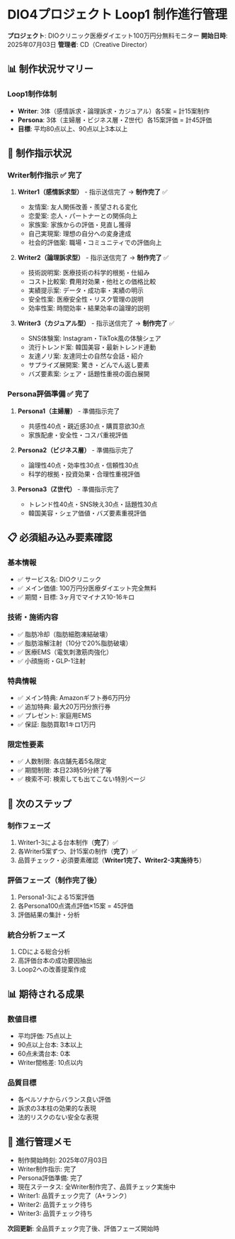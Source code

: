 # DIO4プロジェクト Loop1 制作進行管理

**プロジェクト**: DIOクリニック医療ダイエット100万円分無料モニター
**開始日時**: 2025年07月03日
**管理者**: CD（Creative Director）

## 📊 制作状況サマリー

### Loop1制作体制
- **Writer**: 3体（感情訴求・論理訴求・カジュアル）各5案 = 計15案制作
- **Persona**: 3体（主婦層・ビジネス層・Z世代）各15案評価 = 計45評価
- **目標**: 平均80点以上、90点以上3本以上

## 🚀 制作指示状況

### Writer制作指示 ✅ 完了
1. **Writer1（感情訴求型）** - 指示送信完了 → **制作完了** ✅
   - 友情案: 友人関係改善・羨望される変化
   - 恋愛案: 恋人・パートナーとの関係向上
   - 家族案: 家族からの評価・見直し獲得
   - 自己実現案: 理想の自分への変身達成
   - 社会的評価案: 職場・コミュニティでの評価向上

2. **Writer2（論理訴求型）** - 指示送信完了 → **制作完了** ✅
   - 技術説明案: 医療技術の科学的根拠・仕組み
   - コスト比較案: 費用対効果・他社との価格比較
   - 実績提示案: データ・成功率・実績の明示
   - 安全性案: 医療安全性・リスク管理の説明
   - 効率性案: 時間効率・結果効率の論理的説明

3. **Writer3（カジュアル型）** - 指示送信完了 → **制作完了** ✅
   - SNS体験案: Instagram・TikTok風の体験シェア
   - 流行トレンド案: 韓国美容・最新トレンド連動
   - 友達ノリ案: 友達同士の自然な会話・紹介
   - サプライズ展開案: 驚き・どんでん返し要素
   - バズ要素案: シェア・話題性重視の面白展開

### Persona評価準備 ✅ 完了
1. **Persona1（主婦層）** - 準備指示完了
   - 共感性40点・親近感30点・購買意欲30点
   - 家族配慮・安全性・コスパ重視評価

2. **Persona2（ビジネス層）** - 準備指示完了
   - 論理性40点・効率性30点・信頼性30点
   - 科学的根拠・投資効果・合理性重視評価

3. **Persona3（Z世代）** - 準備指示完了
   - トレンド性40点・SNS映え30点・話題性30点
   - 韓国美容・シェア価値・バズ要素重視評価

## 📋 必須組み込み要素確認

### 基本情報
- ✅ サービス名: DIOクリニック
- ✅ メイン価値: 100万円分医療ダイエット完全無料
- ✅ 期間・目標: 3ヶ月でマイナス10-16キロ

### 技術・施術内容
- ✅ 脂肪冷却（脂肪細胞凍結破壊）
- ✅ 脂肪溶解注射（10分で20%脂肪破壊）
- ✅ 医療EMS（電気刺激筋肉強化）
- ✅ 小顔施術・GLP-1注射

### 特典情報
- ✅ メイン特典: Amazonギフト券6万円分
- ✅ 追加特典: 最大20万円分旅行券
- ✅ プレゼント: 家庭用EMS
- ✅ 保証: 脂肪買取1キロ1万円

### 限定性要素
- ✅ 人数制限: 各店舗先着5名限定
- ✅ 期間制限: 本日23時59分終了等
- ✅ 検索不可: 検索しても出てこない特別ページ

## 🎯 次のステップ

### 制作フェーズ
1. Writer1-3による台本制作（**完了**）✅
2. 各Writer5案ずつ、計15案の制作（**完了**）✅
3. 品質チェック・必須要素確認（**Writer1完了、Writer2-3実施待ち**）

### 評価フェーズ（制作完了後）
1. Persona1-3による15案評価
2. 各Persona100点満点評価×15案 = 45評価
3. 評価結果の集計・分析

### 統合分析フェーズ
1. CDによる総合分析
2. 高評価台本の成功要因抽出
3. Loop2への改善提案作成

## 📊 期待される成果

### 数値目標
- 平均評価: 75点以上
- 90点以上台本: 3本以上
- 60点未満台本: 0本
- Writer間格差: 10点以内

### 品質目標
- 各ペルソナからバランス良い評価
- 訴求の3本柱の効果的な表現
- 法的リスクのない安全な表現

## 📝 進行管理メモ

- 制作開始時刻: 2025年07月03日
- Writer制作指示: 完了
- Persona評価準備: 完了
- 現在ステータス: 全Writer制作完了、品質チェック実施中
- Writer1: 品質チェック完了（A+ランク）
- Writer2: 品質チェック待ち
- Writer3: 品質チェック待ち

**次回更新**: 全品質チェック完了後、評価フェーズ開始時